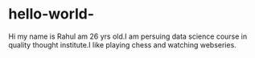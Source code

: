 # hello-world-
Hi my name is Rahul am 26 yrs old.I am persuing data science course in quality thought institute.I like playing chess and watching webseries.
